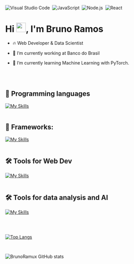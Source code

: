 ![Visual Studio Code](https://img.shields.io/badge/-Visual%20Studio%20Code-05122A?style=flat&logo=visual-studio-code&logoColor=007ACC)&nbsp;
![JavaScript](https://img.shields.io/badge/-JavaScript-05122A?style=flat&logo=javascript)&nbsp;
![Node.js](https://img.shields.io/badge/-Node.js-05122A?style=flat&logo=node.js)&nbsp;
![React](https://img.shields.io/badge/-React-05122A?style=flat&logo=react)&nbsp;


<h1 align="left">Hi <img src="https://raw.githubusercontent.com/kaueMarques/kaueMarques/master/hi.gif" height="30px">, I'm Bruno Ramos</h1>


- 🔥 Web Developer & Data Scientist

- 🔭 I’m currently working at Banco do Brasil

- 🌱 I’m currently learning Machine Learning with PyTorch.

<br><br>

## 🚀 Programming languages
[![My Skills](https://skillicons.dev/icons?i=python,javascript,typescript)](https://skillicons.dev)<br><br>

## 🧰 Frameworks: 
[![My Skills](https://skillicons.dev/icons?i=react,nest,next,fastify,react-native)](https://skillicons.dev)<br><br>

## 🛠️ Tools for Web Dev
[![My Skills](https://skillicons.dev/icons?i=vscode,git,github,docker)](https://skillicons.dev)<br><br>

## 🛠️ Tools for data analysis and AI
[![My Skills](https://skillicons.dev/icons?i=python,sklearn,pytorch)](https://skillicons.dev)<br><br>


<br>

[![Top Langs](https://github-readme-stats.vercel.app/api/top-langs/?username=brunoramux&layout=donut-vertical)](https://github.com/brunoramux/github-readme-stats)

<br>


![BrunoRamux GitHub stats](https://github-readme-stats.vercel.app/api?username=brunoramux&show_icons=true&theme=radical)


<!--

<br><br>

## 🛠 &nbsp;Tech Stack

![JavaScript](https://img.shields.io/badge/-JavaScript-05122A?style=flat&logo=javascript)&nbsp;
![Node.js](https://img.shields.io/badge/-Node.js-05122A?style=flat&logo=node.js)&nbsp;
![HTML](https://img.shields.io/badge/-HTML-05122A?style=flat&logo=HTML5)&nbsp;
![CSS](https://img.shields.io/badge/-CSS-05122A?style=flat&logo=CSS3&logoColor=1572B6)&nbsp;
![React](https://img.shields.io/badge/-React-05122A?style=flat&logo=react)&nbsp;
![Git](https://img.shields.io/badge/-Git-05122A?style=flat&logo=git)&nbsp;
![GitHub](https://img.shields.io/badge/-GitHub-05122A?style=flat&logo=github)&nbsp;
![Markdown](https://img.shields.io/badge/-Markdown-05122A?style=flat&logo=markdown)&nbsp;
![Visual Studio Code](https://img.shields.io/badge/-Visual%20Studio%20Code-05122A?style=flat&logo=visual-studio-code&logoColor=007ACC)&nbsp;
![PostgreSQL](https://img.shields.io/badge/-PostgreSQL-05122A?style=flat&logo=postgresql)&nbsp;
![SQLite](https://img.shields.io/badge/-SQLite-05122A?style=flat&logo=sqlite)&nbsp;

<br><br>

## ⚙️ &nbsp;GitHub Analytics

-->


<!--

**brunoramux/brunoramux** is a ✨ _special_ ✨ repository because its `README.md` (this file) appears on your GitHub profile.

Here are some ideas to get you started:

- 🔭 I’m currently working on ...
- 🌱 I’m currently learning ...
- 👯 I’m looking to collaborate on ...
- 🤔 I’m looking for help with ...
- 💬 Ask me about ...
- 📫 How to reach me: ...
- 😄 Pronouns: ...
- ⚡ Fun fact: ...
-->
